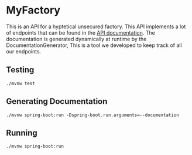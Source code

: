 
# MyFactory

This is an API for a hyptetical unsecured factory.
This API implements a lot of endpoints that can be found in the [API documentation](./documentation.md).
The documentation is generated dynamically at runtime by the DocumentationGenerator,
This is a tool we developed to keep track of all our endpoints.

## Testing 
```
./mvnw test
```

## Generating Documentation
```
./mvnw spring-boot:run -Dspring-boot.run.arguments=--documentation 
```

## Running
```
./mvnw spring-boot:run
```


